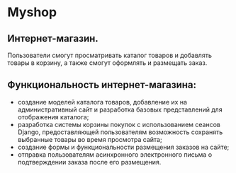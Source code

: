 # Myshop
## Интернет-магазин.
Пользователи смогут просматривать каталог товаров и добавлять товары в корзину, а также смогут оформлять и размещать заказ.
## Функциональность интернет-магазина:
- создание моделей каталога товаров, добавление их на административный сайт и разработка базовых представлений для отображения каталога;
- разработка системы корзины покупок с использованием сеансов Django, предоставляющей пользователям возможность сохранять выбранные товары во время просмотра сайта;
- создание формы и функциональности размещения заказов на сайте;
- отправка пользователям асинхронного электронного письма о подтверждении заказа после его размещения. 